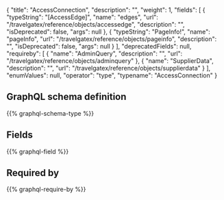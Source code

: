 {
  "title": "AccessConnection",
  "description": "",
  "weight": 1,
  "fields": [
    {
      "typeString": "[AccessEdge]",
      "name": "edges",
      "url": "/travelgatex/reference/objects/accessedge",
      "description": "",
      "isDeprecated": false,
      "args": null
    },
    {
      "typeString": "PageInfo!",
      "name": "pageInfo",
      "url": "/travelgatex/reference/objects/pageinfo",
      "description": "",
      "isDeprecated": false,
      "args": null
    }
  ],
  "deprecatedFields": null,
  "requireby": [
    {
      "name": "AdminQuery",
      "description": "",
      "url": "/travelgatex/reference/objects/adminquery"
    },
    {
      "name": "SupplierData",
      "description": "",
      "url": "/travelgatex/reference/objects/supplierdata"
    }
  ],
  "enumValues": null,
  "operator": "type",
  "typename": "AccessConnection"
}
## GraphQL schema definition

{{% graphql-schema-type %}}

## Fields

{{% graphql-field %}}

## Required by

{{% graphql-require-by %}}
